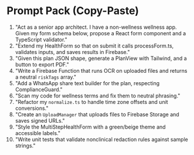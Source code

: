 # Prompt Pack (Copy-Paste)
1) "Act as a senior app architect. I have a non-wellness wellness app. Given my form schema below, propose a React form component and a TypeScript validator."
2) "Extend my HealthForm so that on submit it calls processForm.ts, validates inputs, and saves results in Firebase."
3) "Given this plan JSON shape, generate a PlanView with Tailwind, and a button to export PDF."
4) "Write a Firebase Function that runs OCR on uploaded files and returns a neutral `riskTags` array."
5) "Add a WhatsApp share text builder for the plan, respecting ComplianceGuard."
6) "Scan my code for wellness terms and fix them to neutral phrasing."
7) "Refactor my `normalize.ts` to handle time zone offsets and unit conversions."
8) "Create an `UploadManager` that uploads files to Firebase Storage and saves signed URLs."
9) "Style the MultiStepHealthForm with a green/beige theme and accessible labels."
10) "Write unit tests that validate nonclinical redaction rules against sample strings."